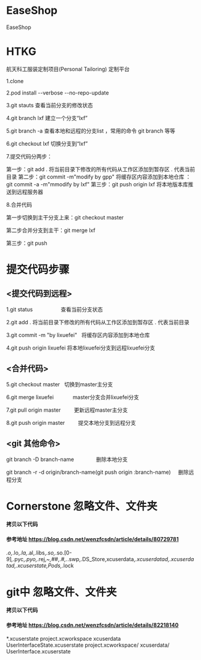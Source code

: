 # EaseShop
EaseShop
# HTKG
航天科工服装定制项目(Personal Tailoring)   定制平台


1.clone

2.pod install --verbose --no-repo-update

3.git stauts        查看当前分支的修改状态

4.git branch lxf    建立一个分支“lxf”

5.git branch -a     查看本地和远程的分支list    ，常用的命令 git branch 等等

6.git checkout lxf   切换分支到“lxf”  

7.提交代码分两步：

第一步：git add .                       将当前目录下修改的所有代码从工作区添加到暂存区 . 代表当前目录
第二步：git commit -m"modify by gpp"    将缓存区内容添加到本地仓库
     ：git commit -a -m"mmodify by lxf"
第三步：git push origin lxf             将本地版本库推送到远程服务器
    
8.合并代码   

第一步切换到主干分支上来：git checkout master

第二步合并分支到主干：git merge lxf

第三步：git push 






# 提交代码步骤

## <提交代码到远程>

1.git status                    查看当前分支状态

2.git add .                     将当前目录下修改的所有代码从工作区添加到暂存区 . 代表当前目录

3.git commit -m "by lixuefei"   将缓存区内容添加到本地仓库

4.git push origin lixuefei      将本地lixuefei分支到远程lixuefei分支



## <合并代码>

5.git checkout master            切换到master主分支

6.git merge lixuefei             master分支合并lixuefei分支

7.git pull origin master         更新远程master主分支

8.git push origin master         提交本地分支到远程分支


## <git 其他命令>
git branch -D branch-name               删除本地分支

git branch -r -d origin/branch-name(git push origin :branch-name)     删除远程分支


##
# Cornerstone 忽略文件、文件夹
#### 拷贝以下代码  
#### 参考地址  https://blog.csdn.net/wenzfcsdn/article/details/80729781
*.o,*.lo,*.la,*.al,.libs,*.so,*.so.[0-9]*,*.pyc,*.pyo,*.rej,*~,#*#,.#*,.*.swp,.DS_Store,xcuserdata,*.xcuserdatad,.xcuserdatad,.xcuserstate,Pods,*.lock

# git中 忽略文件、文件夹
#### 拷贝以下代码  
#### 参考地址  https://blog.csdn.net/wenzfcsdn/article/details/82218140
*.xcuserstate
project.xcworkspace
xcuserdata
UserInterfaceState.xcuserstate
project.xcworkspace/
xcuserdata/
UserInterface.xcuserstate 


